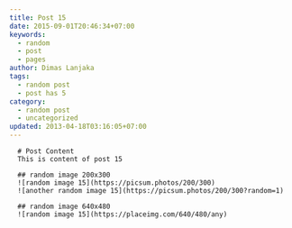 ```yaml
---
title: Post 15
date: 2015-09-01T20:46:34+07:00
keywords:
  - random
  - post
  - pages
author: Dimas Lanjaka
tags:
  - random post
  - post has 5
category:
  - random post
  - uncategorized
updated: 2013-04-18T03:16:05+07:00
---
```


      # Post Content
      This is content of post 15

      ## random image 200x300
      ![random image 15](https://picsum.photos/200/300)
      ![another random image 15](https://picsum.photos/200/300?random=1)

      ## random image 640x480
      ![random image 15](https://placeimg.com/640/480/any)
      
